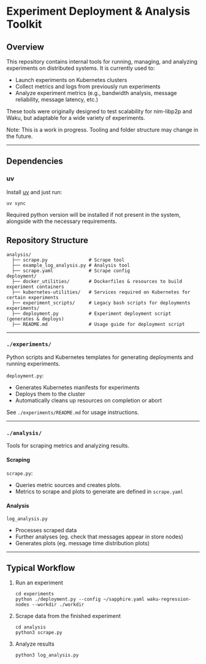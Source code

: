 # Experiment Deployment & Analysis Toolkit

## Overview
This repository contains internal tools for running, managing, and analyzing experiments on distributed systems.
It is currently used to:
- Launch experiments on Kubernetes clusters
- Collect metrics and logs from previously run experiments
- Analyze experiment metrics (e.g., bandwidth analysis, message reliability, message latency, etc.)

These tools were originally designed to test scalability for nim-libp2p and Waku, but adaptable for a wide variety of experiments.

Note: This is a work in progress. Tooling and folder structure may change in the future.

---

## Dependencies

### uv

Install [uv](https://docs.astral.sh/uv/#installation) and just run:
```shell
uv sync
```
Required python version will be installed if not present in the system, alongside with the necessary requirements.

## Repository Structure

```
analysis/
  ├── scrape.py               # Scrape tool
  ├── example_log_analysis.py # Analysis tool
  ├── scrape.yaml             # Scrape config
deployment/
  ├── docker_utilities/       # Dockerfiles & resources to build experiment containers
  ├── kubernetes-utilities/   # Services required on Kubernetes for certain experiments
  ├── experiment_scripts/     # Legacy bash scripts for deployments
experiments/
  ├── deployment.py           # Experiment deployment script (generates & deploys)
  ├── README.md               # Usage guide for deployment script
```

---

### `./experiments/`
Python scripts and Kubernetes templates for generating deployments and running experiments.

`deployment.py`:
- Generates Kubernetes manifests for experiments
- Deploys them to the cluster
- Automatically cleans up resources on completion or abort

See `./experiments/README.md` for usage instructions.

---

### `./analysis/`
Tools for scraping metrics and analyzing results.

#### Scraping
`scrape.py`:
- Queries metric sources and creates plots.
- Metrics to scrape and plots to generate are defined in `scrape.yaml`

#### Analysis
`log_analysis.py`
- Processes scraped data
- Further analyses (eg. check that messages appear in store nodes)
- Generates plots (eg. message time distribution plots)

---

## Typical Workflow

1. Run an experiment
   ```
   cd experiments
   python ./deployment.py --config ~/sapphire.yaml waku-regression-nodes --workdir ./workdir
   ```

2. Scrape data from the finished experiment
   ```
   cd analysis
   python3 scrape.py
   ```

3. Analyze results
   ```
   python3 log_analysis.py
   ```
